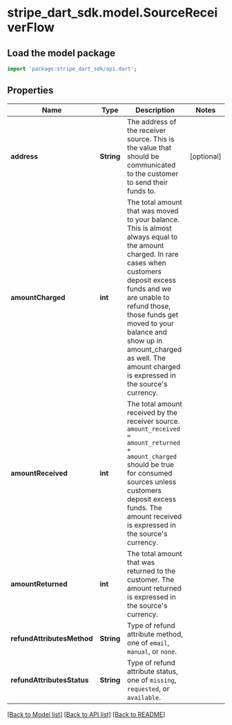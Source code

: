 # stripe_dart_sdk.model.SourceReceiverFlow

## Load the model package
```dart
import 'package:stripe_dart_sdk/api.dart';
```

## Properties
Name | Type | Description | Notes
------------ | ------------- | ------------- | -------------
**address** | **String** | The address of the receiver source. This is the value that should be communicated to the customer to send their funds to. | [optional] 
**amountCharged** | **int** | The total amount that was moved to your balance. This is almost always equal to the amount charged. In rare cases when customers deposit excess funds and we are unable to refund those, those funds get moved to your balance and show up in amount_charged as well. The amount charged is expressed in the source's currency. | 
**amountReceived** | **int** | The total amount received by the receiver source. `amount_received = amount_returned + amount_charged` should be true for consumed sources unless customers deposit excess funds. The amount received is expressed in the source's currency. | 
**amountReturned** | **int** | The total amount that was returned to the customer. The amount returned is expressed in the source's currency. | 
**refundAttributesMethod** | **String** | Type of refund attribute method, one of `email`, `manual`, or `none`. | 
**refundAttributesStatus** | **String** | Type of refund attribute status, one of `missing`, `requested`, or `available`. | 

[[Back to Model list]](../README.md#documentation-for-models) [[Back to API list]](../README.md#documentation-for-api-endpoints) [[Back to README]](../README.md)


